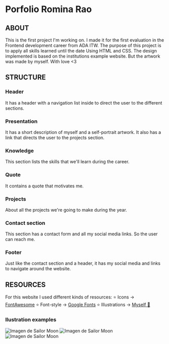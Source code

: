 # **Porfolio Romina Rao**
## ABOUT

This is the first project I'm working on. I made it for the first evaluation in the Frontend development career from ADA ITW. The purpose of this project is to apply all skills learned until the date Using HTML and CSS. The design implemented is based on the institutions example website. But the artwork was made by myself. With love <3

## STRUCTURE
### Header
It has a header with a navigation list inside to direct the user to the different sections.

### Presentation
It has a short description of myself and a self-portrait artwork. It also has a link that directs
the user to the projects section.

### Knowledge
This section lists the skills that we'll learn during the career.

### Quote
It contains a quote that motivates me.

### Projects
About all the projects we're going to make during the year.

### Contact section
This section has a contact form and all my social media links. So the user can reach me.

### Footer
Just like the contact section and a header, it has my social media and links to navigate around the website.

## RESOURCES
For this website I used different kinds of resources:
⭐ Icons -> [FontAwesome](https://fontawesome.com/)
⭐ Font-style -> [Google Fonts](https://fonts.google.com/)
⭐ Illustrations -> [Myself 💞](https://instagram.com/renga.art/)

### Ilustration examples
![Imagen de Sailor Moon](https://imagen.png) ![Imagen de Sailor Moon](https://imagen.png)
![Imagen de Sailor Moon](https://imagen.png)
